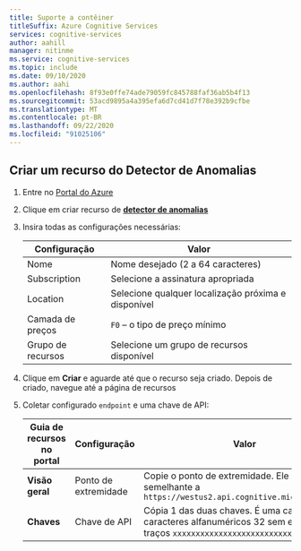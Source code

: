 ```yaml
---
title: Suporte a contêiner
titleSuffix: Azure Cognitive Services
services: cognitive-services
author: aahill
manager: nitinme
ms.service: cognitive-services
ms.topic: include
ms.date: 09/10/2020
ms.author: aahi
ms.openlocfilehash: 8f93e0ffe74ade79059fc845788faf36ab5b4f13
ms.sourcegitcommit: 53acd9895a4a395efa6d7cd41d7f78e392b9cfbe
ms.translationtype: MT
ms.contentlocale: pt-BR
ms.lasthandoff: 09/22/2020
ms.locfileid: "91025106"
---
```

## <a name="create-an-anomaly-detector-resource"></a>Criar um recurso do Detector de Anomalias

1. Entre no [Portal do Azure](https://portal.azure.com)
1. Clique em criar recurso de [ **detector de anomalias** ](https://ms.portal.azure.com/#create/Microsoft.CognitiveServicesAnomalyDetector)
1. Insira todas as configurações necessárias:

    |Configuração|Valor|
    |--|--|
    |Nome|Nome desejado (2 a 64 caracteres)|
    |Subscription|Selecione a assinatura apropriada|
    |Location|Selecione qualquer localização próxima e disponível|
    |Camada de preços|`F0` – o tipo de preço mínimo|
    |Grupo de recursos|Selecione um grupo de recursos disponível|

1. Clique em **Criar** e aguarde até que o recurso seja criado. Depois de criado, navegue até a página de recursos
1. Coletar configurado `endpoint` e uma chave de API:

    |Guia de recursos no portal|Configuração|Valor|
    |--|--|--|
    |**Visão geral**|Ponto de extremidade|Copie o ponto de extremidade. Ele é semelhante a `https://westus2.api.cognitive.microsoft.com/`|
    |**Chaves**|Chave de API|Cópia 1 das duas chaves. É uma cadeia de caracteres alfanuméricos 32 sem espaços ou traços `xxxxxxxxxxxxxxxxxxxxxxxxxxxxxxxx` .|



